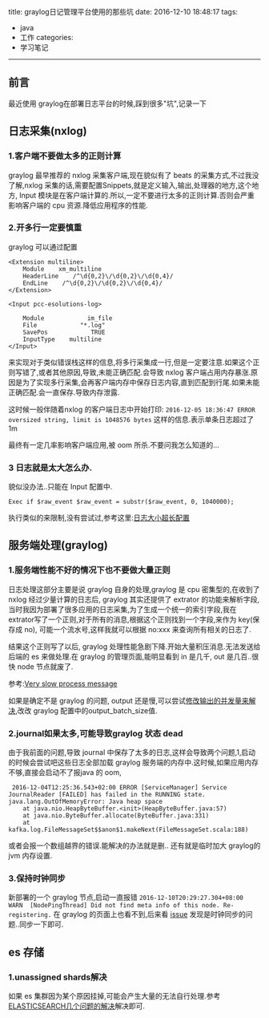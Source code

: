 title: graylog日记管理平台使用的那些坑
date: 2016-12-10 18:48:17
tags:
  - java
  - 工作
categories:
  - 学习笔记
---

## 前言

最近使用 graylog在部署日志平台的时候,踩到很多"坑",记录一下

## 日志采集(nxlog)

### 1.客户端不要做太多的正则计算

graylog 最早推荐的 nxlog 采集客户端,现在貌似有了 beats 的采集方式,不过我没了解,nxlog 采集的话,需要配置Snippets,就是定义输入,输出,处理器的地方,这个地方, Input 模块是在客户端计算的.所以,一定不要进行太多的正则计算.否则会严重影响客户端的 cpu 资源.降低应用程序的性能.

### 2.开多行一定要慎重

graylog 可以通过配置

````
<Extension multiline>
    Module    xm_multiline
    HeaderLine    /^\d{0,2}\/\d{0,2}\/\d{0,4}/
    EndLine    /^\d{0,2}\/\d{0,2}\/\d{0,4}/
</Extension>

<Input pcc-esolutions-log>

    Module            im_file
    File            "*.log"
    SavePos            TRUE
    InputType    multiline
</Input>
````
来实现对于类似错误栈这样的信息,将多行采集成一行,但是一定要注意.如果这个正则写错了,或者其他原因,导致,未能正确匹配.会导致 nxlog 客户端占用内存暴涨.原因是为了实现多行采集,会再客户端内存中保存日志内容,直到匹配到行尾.如果未能正确匹配.会一直保存.导致内存泄露.

这时候一般伴随着nxlog 的客户端日志中开始打印:
`2016-12-05 18:36:47 ERROR oversized string, limit is 1048576 bytes`
这样的信息.表示单条日志超过了1m

最终有一定几率影响客户端应用,被 oom 所杀.不要问我怎么知道的...

### 3 日志就是太大怎么办.

貌似没办法..只能在 Input 配置中.
````
Exec if $raw_event $raw_event = substr($raw_event, 0, 1040000);

````
执行类似的来限制,没有尝试过,参考这里:[日志大小超长配置](https://github.com/cityindex/LogSearchShipper/blob/master/src/LogsearchShipper.Core/NxLog/NxLogProcessManager.cs)


## 服务端处理(graylog)


### 1.服务端性能不好的情况下也不要做大量正则

 日志处理这部分主要是说 graylog 自身的处理,graylog 是 cpu 密集型的,在收到了 nxlog 经过少量计算的日志后, graylog 其实还提供了 extrator 的功能来解析字段,当时我因为部署了很多应用的日志采集,为了生成一个统一的索引字段,我在extrator写了一个正则,对于所有的消息,根据这个正则找到一个字段,来作为 key(保存成 no), 可能一个流水号,这样我就可以根据 no:xxx 来查询所有相关的日志了.

结果这个正则写了以后, graylog 处理性能急剧下降.开始大量积压消息.无法发送给后端的 es 来做处理.在 graylog 的管理页面,能明显看到 in 是几千, out 是几百..很快 node 节点就废了.

参考:[Very slow process message](https://github.com/Graylog2/graylog2-server/issues/1334)


如果是确定不是 graylog 的问题, output 还是慢,可以尝试[修改输出的并发量来解决](https://github.com/Graylog2/graylog2-server/issues/2313),改改 graylog 配置中的output_batch_size值.


### 2.journal如果太多,可能导致graylog 状态 dead

 由于我前面的问题,导致 journal 中保存了太多的日志,这样会导致两个问题,1,启动的时候会尝试吧这些日志全部加载 graylog 服务端的内存中.这时候,如果应用内存不够,直接会启动不了报java 的 oom,
 
````
 2016-12-04T12:25:36.543+02:00 ERROR [ServiceManager] Service JournalReader [FAILED] has failed in the RUNNING state.
java.lang.OutOfMemoryError: Java heap space
	at java.nio.HeapByteBuffer.<init>(HeapByteBuffer.java:57)
	at java.nio.ByteBuffer.allocate(ByteBuffer.java:331)
	at kafka.log.FileMessageSet$$anon$1.makeNext(FileMessageSet.scala:188)

````
 或者会报一个数组越界的错误.能解决的办法就是删..
 还有就是临时加大 graylog的 jvm 内存设置.


### 3.保持时钟同步

 新部署的一个 graylog 节点,启动一直报错
 `2016-12-10T20:29:27.304+08:00 WARN  [NodePingThread] Did not find meta info of this node. Re-registering.`
 在 graylog 的页面上也看不到,后来看 [issue](https://github.com/Graylog2/graylog2-server/issues/2404) 发现是时钟同步的问题..同步一下即可.



## es 存储 

### 1.unassigned shards解决

如果 es 集群因为某个原因挂掉,可能会产生大量的无法自行处理.参考[ELASTICSEARCH几个问题的解决](http://www.wklken.me/posts/2015/05/23/elasticsearch-issues.html)解决即可.